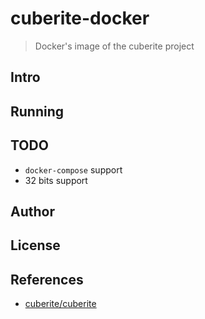 # cuberite-docker

> Docker's image of the cuberite project

## Intro

## Running

## TODO

- `docker-compose` support
- 32 bits support

## Author

## License

## References

- [cuberite/cuberite](https://github.com/cuberite/cuberite)
